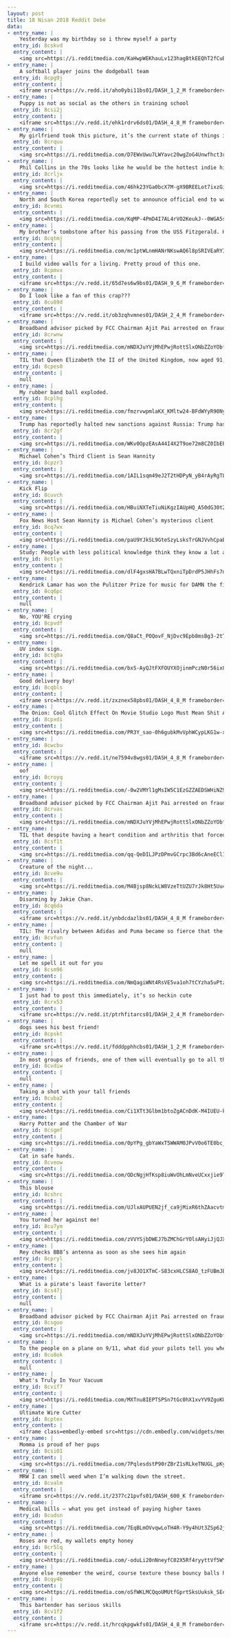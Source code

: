 ```yaml
---
layout: post
title: 18 Nisan 2018 Reddit Debe
data:
- entry_name: |
    Yesterday was my birthday so i threw myself a party
  entry_id: 8cskvd
  entry_content: |
    <img src=https://i.redditmedia.com/KaHwpWEKhauLv123hagBtkEEQhT2fCuBD6cTwD70m9Q.jpg?s=fab6465a1d5f502343c5322425ccddb4 frameborder=0>
- entry_name: |
    A softball player joins the dodgeball team
  entry_id: 8cpg9j
  entry_content: |
    <iframe src=https://v.redd.it/aho0ybi11bs01/DASH_1_2_M frameborder=0></iframe>
- entry_name: |
    Puppy is not as social as the others in training school
  entry_id: 8csi2j
  entry_content: |
    <iframe src=https://v.redd.it/ehk1rdrv6ds01/DASH_4_8_M frameborder=0></iframe>
- entry_name: |
    My girlfriend took this picture, it’s the current state of things in Edmonton, AB
  entry_id: 8crquu
  entry_content: |
    <img src=https://i.redditmedia.com/D7EWxUwu7LWYavc20wgZoG4Unwfhct3rFIYtdkavAIM.jpg?s=ffc8d9d594b3715540e9f463ad918efe frameborder=0>
- entry_name: |
    Phil Collins in the 70s looks like he would be the hottest indie hip hop artist in 2018.
  entry_id: 8crljx
  entry_content: |
    <img src=https://i.redditmedia.com/46hk23YGa0bcX7M-gX9BREELot7ixzGiKDUehe9xgHA.jpg?s=2d4101ac25cb6090c061405b39afd540 frameborder=0>
- entry_name: |
    North and South Korea reportedly set to announce official end to war
  entry_id: 8cvnmi
  entry_content: |
    <img src=https://i.redditmedia.com/KqMP-4PmD4I7AL4rVO2KeukJ--0WGA5s_7SzOIxuEak.jpg?s=d4e23a928eb9fa59c4327db53c3a2d59 frameborder=0>
- entry_name: |
    My brother’s tombstone after his passing from the USS Fitzgerald. He was a nerd for gaming and a sucker for GoT
  entry_id: 8cqtmj
  entry_content: |
    <img src=https://i.redditmedia.com/mc1ptWLnmHANrNKswAQ6l8pSRIVEaRYIfaoHP8PiZ1o.jpg?s=8e61a799b5c56d607dd40177c3b944e2 frameborder=0>
- entry_name: |
    I build video walls for a living. Pretty proud of this one.
  entry_id: 8cpmvx
  entry_content: |
    <iframe src=https://v.redd.it/65d7es6w9bs01/DASH_9_6_M frameborder=0></iframe>
- entry_name: |
    Do I look like a fan of this crap???
  entry_id: 8cu89d
  entry_content: |
    <iframe src=https://v.redd.it/ob3zqhvmnes01/DASH_2_4_M frameborder=0></iframe>
- entry_name: |
    Broadband advisor picked by FCC Chairman Ajit Pai arrested on fraud charges
  entry_id: 8crwnw
  entry_content: |
    <img src=https://i.redditmedia.com/mNDXJuYVjMhEPwjRottSlxONbZZoYObfwb6OF4HOZrY.jpg?s=b18faceda26078fd50e08207a45a0641 frameborder=0>
- entry_name: |
    TIL that Queen Elizabeth the II of the United Kingdom, now aged 91, is a big fan of Nintendo's game console Wii. After watching her grandson play it during Christmas one year, she asked if she could have a go. Apparently she was a natural at Wii Bowling, and she became quite fond of the console
  entry_id: 8cpes0
  entry_content: |
    null
- entry_name: |
    My rubber band ball exploded.
  entry_id: 8cplhg
  entry_content: |
    <img src=https://i.redditmedia.com/fmzrvwpmlaKX_KMltw24-BFdWYyR90Nyf5g4PqNCS9I.jpg?s=097cf815851b5fe7e64aec3f5476e791 frameborder=0>
- entry_name: |
    Trump has reportedly halted new sanctions against Russia: Trump has halted the implementation of new Russian sanctions, just one day after United Nations Ambassador Nikki Haley said that new sanctions were coming.
  entry_id: 8cr2gf
  entry_content: |
    <img src=https://i.redditmedia.com/WKv0OpzEAsA44I4X2T9oe72m8CZ0IbEPy46zMCemcg0.jpg?s=34f1a9af9ad0736164272bfb28982328 frameborder=0>
- entry_name: |
    Michael Cohen’s Third Client is Sean Hannity
  entry_id: 8cpzr3
  entry_content: |
    <img src=https://i.redditmedia.com/1AIL1sqm49eJ2T2tHDPyN_yB4rAyRgTLJulcxKJIMEM.jpg?s=4e9ec5fad1beabfef3ccf8dd96d04c99 frameborder=0>
- entry_name: |
    Kick Flip
  entry_id: 8cuvch
  entry_content: |
    <img src=https://i.redditmedia.com/HBuiNXTeTiuNiKgzIAUpHQ_A50dG30t2uMeUJ69DAPY.jpg?s=8f4f4963a2a49b8e45eb10f20d94d2b8 frameborder=0>
- entry_name: |
    Fox News Host Sean Hannity is Michael Cohen’s mysterious client
  entry_id: 8cq7wx
  entry_content: |
    <img src=https://i.redditmedia.com/paU9YJkSL9GteSzyLsksTrGNJVvhCpaEJa1gxpCNPH0.jpg?s=450f9db9da60b90e7208939eb51993ff frameborder=0>
- entry_name: |
    Study: People with less political knowledge think they know a lot about politics
  entry_id: 8ctlyn
  entry_content: |
    <img src=https://i.redditmedia.com/dlF4gxsHA7BLwTQxniTpDrdP5JHhFs7nl5N0JCcnAvk.jpg?s=cf298718f4d0196cb7b4e447a5662b93 frameborder=0>
- entry_name: |
    Kendrick Lamar has won the Pulitzer Prize for music for DAMN the first non-classical or jazz artist to win the award.
  entry_id: 8cq6pc
  entry_content: |
    null
- entry_name: |
    No, YOU'RE crying
  entry_id: 8cpvdf
  entry_content: |
    <img src=https://i.redditmedia.com/Q8aCt_POQovF_NjDvc9Epb8msBg3-2tThxfd8CysWko.jpg?s=d7970883621ce34f87b3d1b6bef363e5 frameborder=0>
- entry_name: |
    UV index sign.
  entry_id: 8ctq0a
  entry_content: |
    <img src=https://i.redditmedia.com/bxS-AyQJtFXFOUYXOjinmPczN0r56ix8t_5crP5N4Qo.jpg?s=9e7f69c18c751a5ecb3af0ef93484c6a frameborder=0>
- entry_name: |
    Good delivery boy!
  entry_id: 8cqbls
  entry_content: |
    <iframe src=https://v.redd.it/zxznex58pbs01/DASH_4_8_M frameborder=0></iframe>
- entry_name: |
    The Onion: Cool Glitch Effect On Movie Studio Logo Must Mean Shit About To Go Down
  entry_id: 8cpxdi
  entry_content: |
    <img src=https://i.redditmedia.com/PR3Y_sao-0h6gubkMvVphWCypLKG1w-xJ7QM2MPCC5U.jpg?s=ce2f26ff11d684dc8971f966dadbe1f6 frameborder=0>
- entry_name: |
  entry_id: 8cwcbu
  entry_content: |
    <iframe src=https://v.redd.it/ne7594v8wgs01/DASH_4_8_M frameborder=0></iframe>
- entry_name: |
    oof
  entry_id: 8croyq
  entry_content: |
    <img src=https://i.redditmedia.com/-0w2VMYl1gMsIW5C1EzGZZAEDSWHiNZ9Qs53_r7QnnE.jpg?s=094373c1ba62aba6481d87329c338669 frameborder=0>
- entry_name: |
    Broadband advisor picked by FCC Chairman Ajit Pai arrested on fraud charges
  entry_id: 8crvas
  entry_content: |
    <img src=https://i.redditmedia.com/mNDXJuYVjMhEPwjRottSlxONbZZoYObfwb6OF4HOZrY.jpg?s=b18faceda26078fd50e08207a45a0641 frameborder=0>
- entry_name: |
    TIL that despite having a heart condition and arthritis that forced him to use a cane, Theodore Roosevelt Jr. led the first wave of landings at Utah Beach on D-Day, becoming the only general to land with his soldiers that day.
  entry_id: 8csf1t
  entry_content: |
    <img src=https://i.redditmedia.com/qq-QeDILJPzDPmvGCrpc3Bd6cAneECl14wUjtYUtcgM.jpg?s=85f8e49e32b17e353ea21e130f453182 frameborder=0>
- entry_name: |
    Creature of the night...
  entry_id: 8cve9u
  entry_content: |
    <img src=https://i.redditmedia.com/M4Bjsp8NckLW8VzeTtUZU7rJk8Ht5Uu4bXlNtorrzgk.jpg?s=2ea67bb793100789f90e46f10ae662e6 frameborder=0>
- entry_name: |
    Disarming by Jakie Chan.
  entry_id: 8cq6da
  entry_content: |
    <iframe src=https://v.redd.it/ynbdcdazlbs01/DASH_4_8_M frameborder=0></iframe>
- entry_name: |
    TIL: The rivalry between Adidas and Puma became so fierce that the German town of Herzogenaurach (where both companies had their HQs) became known as the town of bent necks, as no local would start a conversation with another without first looking down to check which firm's shoes they were wearing
  entry_id: 8cvfun
  entry_content: |
    null
- entry_name: |
    Let me spell it out for you
  entry_id: 8csm96
  entry_content: |
    <img src=https://i.redditmedia.com/NmQagiWNt4RsVE5va1oh7tCYzha5uPtzwME1rpm1XSw.jpg?s=55f729f68c5d491631fce6fe0455ff32 frameborder=0>
- entry_name: |
    I just had to post this immediately, it’s so heckin cute
  entry_id: 8crx53
  entry_content: |
    <iframe src=https://v.redd.it/ptrhfitarcs01/DASH_2_4_M frameborder=0></iframe>
- entry_name: |
    dogs sees his best friend!
  entry_id: 8cpskt
  entry_content: |
    <iframe src=https://v.redd.it/fdddpphhcbs01/DASH_1_2_M frameborder=0></iframe>
- entry_name: |
    In most groups of friends, one of them will eventually go to all the other friends' funerals, and one of them won't go to anyone's funeral
  entry_id: 8cvdiw
  entry_content: |
    null
- entry_name: |
    Taking a shot with your tall friends
  entry_id: 8cuba2
  entry_content: |
    <img src=https://i.redditmedia.com/Ci1XTt3Glbm1btoZgACnDdK-M4IUEU-kLLXmCCXyUIk.gif?fm=jpg&s=3bd0bced7c50c059ba6b052b64c767d5 frameborder=0>
- entry_name: |
    Harry Potter and the Chamber of War
  entry_id: 8csgmf
  entry_content: |
    <img src=https://i.redditmedia.com/0pYPg_gbYaWxT5WWAM0JPvV0o6TE0bc_3VGIR0HYycI.png?s=afd12540e41952384388e4c08b6f5c5b frameborder=0>
- entry_name: |
    Cat in safe hands.
  entry_id: 8cveow
  entry_content: |
    <img src=https://i.redditmedia.com/ODcNgjHfKsp8iuWvOhLmNveUCxxjie9T2Jnh8Mh1mh4.jpg?s=54423edd2920beb2b9d20b1003da99ef frameborder=0>
- entry_name: |
    This blouse
  entry_id: 8cshrc
  entry_content: |
    <img src=https://i.redditmedia.com/UJlxAUPUEN2jf_ca9jMixR6thZAacvtmUQPBUrtSyGs.jpg?s=6235db80dbc939cf88d76fb082906556 frameborder=0>
- entry_name: |
    You turned her against me!
  entry_id: 8cu7ym
  entry_content: |
    <img src=https://i.redditmedia.com/zVVYSjbDWEJ7bZMChGrYOlsAHyiJjQJX0yN5q0E0meM.jpg?s=671ba33d31253ecff6df35f1a0f49316 frameborder=0>
- entry_name: |
    Rey checks BB8’s antenna as soon as she sees him again
  entry_id: 8cpryl
  entry_content: |
    <img src=https://i.redditmedia.com/jv8JO1XTmC-S83cxHLCS8AO_tzFUBmJBIt8qvVa2xgc.jpg?s=6b3716ca7ccfa1c9ddf5f536527623bf frameborder=0>
- entry_name: |
    What is a pirate's least favorite letter?
  entry_id: 8cs47j
  entry_content: |
    null
- entry_name: |
    Broadband advisor picked by FCC Chairman Ajit Pai arrested on fraud charges
  entry_id: 8csgoo
  entry_content: |
    <img src=https://i.redditmedia.com/mNDXJuYVjMhEPwjRottSlxONbZZoYObfwb6OF4HOZrY.jpg?s=b18faceda26078fd50e08207a45a0641 frameborder=0>
- entry_name: |
    To the people on a plane on 9/11, what did your pilots tell you when they grounded all flights?
  entry_id: 8cu8ok
  entry_content: |
    null
- entry_name: |
    What's Truly In Your Vacuum
  entry_id: 8cvif7
  entry_content: |
    <img src=https://i.redditmedia.com/MXTnu8IEPTSPSn7tGc0hX1xvYV9ZgoKUoPRDlbaLaNw.jpg?s=18d711f71738254a27ba712e523e0727 frameborder=0>
- entry_name: |
    Ultimate Wire Cutter
  entry_id: 8cptex
  entry_content: |
    <iframe class=embedly-embed src=https://cdn.embedly.com/widgets/media.html?src=https%3A%2F%2Fgfycat.com%2Fifr%2FGlassLimitedAmethystgemclam&url=https%3A%2F%2Fgfycat.com%2FGlassLimitedAmethystgemclam&image=https%3A%2F%2Fthumbs.gfycat.com%2FGlassLimitedAmethystgemclam-size_restricted.gif&key=2aa3c4d5f3de4f5b9120b660ad850dc9&type=text%2Fhtml&schema=gfycat width=600 height=338 scrolling=no frameborder=0 allowfullscreen></iframe>
- entry_name: |
    Momma is proud of her pups
  entry_id: 8csi01
  entry_content: |
    <img src=https://i.redditmedia.com/7PqlesdstP90rZBrZ1sRLkeTNUGL_pKyJTIRGx2BCD0.jpg?s=c4af4b865af579a14dde6bce455ef0d1 frameborder=0>
- entry_name: |
    MRW I can smell weed when I’m walking down the street.
  entry_id: 8cvalm
  entry_content: |
    <iframe src=https://v.redd.it/2377c21pvfs01/DASH_600_K frameborder=0></iframe>
- entry_name: |
    Medical bills – what you get instead of paying higher taxes
  entry_id: 8cudsn
  entry_content: |
    <img src=https://i.redditmedia.com/7EqBLmOVvqwLoTH4R-Y9y4hUt3ZSp62jgoPCUQaTzao.jpg?s=2877560d068ecb8d74ad24a7a00e3d71 frameborder=0>
- entry_name: |
    Roses are red, my wallets empty honey
  entry_id: 8cr5lq
  entry_content: |
    <img src=https://i.redditmedia.com/-oduLi20nNneyfC02X5Rf4ryyttVf5WY1XL69uE0Cd4.jpg?s=ee411ed4342142b1bbd8bf42be9e7df8 frameborder=0>
- entry_name: |
    Anyone else remember the weird, course texture these bouncy balls had?
  entry_id: 8cqy4b
  entry_content: |
    <img src=https://i.redditmedia.com/oSfWKLMCQqoUMUtfGprtSksUuksk_SEcNf9q1pj2tcM.jpg?s=990f5862f316ceb443e43e8e0ead363d frameborder=0>
- entry_name: |
    This bartender has serious skills
  entry_id: 8cv1f2
  entry_content: |
    <iframe src=https://v.redd.it/hrcqkpgwkfs01/DASH_4_8_M frameborder=0></iframe>
---
```

